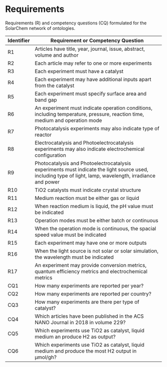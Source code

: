 # Requirements

Requirements (R) and competency questions (CQ) formulated for the SolarChem network of ontologies.

|Identifier|Requirement or Competency Question                                                                                           |
|----------|-----------------------------------------------------------------------------------------------------------------------------|
|R1        |Articles have title, year, journal, issue, abstract, volume and author                                                       |
|R2        |Each article may refer to one or more experiments                                                                            |
|R3        |Each experiment must have a catalyst                                                                                         |
|R4        |Each experiment may have additional inputs apart from the catalyst                                                           |
|R5        |Each experiment must specify surface area and band gap                                                                       |
|R6        |An experiment must indicate operation conditions, including temperature, pressure, reaction time, medium and operation mode  |
|R7        |Photocatalysis experiments may also indicate type of reactor                                                                 |
|R8        |Electrocatalysis and Photoelectrocatalysis experiments may also indicate electrochemical configuration                       |
|R9        |Photocatalysis and Photoelectrocatalysis experiments must indicate the light source used, including type of light, lamp, wavelength, irradiance and power|
|R10       |TiO2 catalysts must indicate crystal structure                                                                               |
|R11       |Medium reaction must be either gas or liquid                                                                                 |
|R12       |When reaction medium is liquid, the pH value must be indicated                                                               |
|R13       |Operation modes must be either batch or continuous                                                                           |
|R14       |When the operation mode is continuous, the spacial speed value must be indicated                                             |
|R15       |Each experiment may have one or more outputs                                                                                 |
|R16       |When the light source is not solar or solar simulation, the wavelength must be indicated                                     |
|R17       |An experiment may provide conversion metrics, quantum efficiency metrics and electrochemical metrics                         |
|CQ1       |How many experiments are reported per year?                                                                                  |
|CQ2       |How many experiments are reported per country?                                                                               |
|CQ3       |How many experiments are there per type of catalyst?                                                                         |
|CQ4       |Which articles have been published in the ACS NANO Journal in 2018 in volume 229?                                            |
|CQ5       |Which experiments use TiO2 as catalyst, liquid medium an produce H2 as output?                                               |
|CQ6       |Which experiments use TiO2 as catalyst, liquid medium and produce the most H2 output in µmol/gh?                             |
